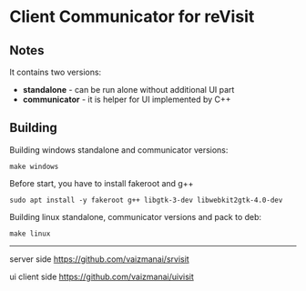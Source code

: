 # Client Communicator for reVisit

## Notes

It contains two versions:

- **standalone** - can be run alone without additional UI part
- **communicator** - it is helper for UI implemented by C++

## Building

Building windows standalone and communicator versions:

```
make windows
```

Before start, you have to install fakeroot and g++
```
sudo apt install -y fakeroot g++ libgtk-3-dev libwebkit2gtk-4.0-dev
```

Building linux standalone, communicator versions and pack to deb:

```
make linux
```

***
server side
https://github.com/vaizmanai/srvisit

ui client side
https://github.com/vaizmanai/uivisit
